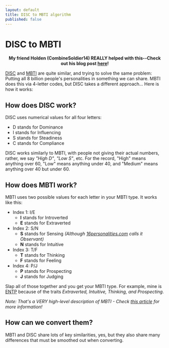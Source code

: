 ```yaml
---
layout: default
title: DISC to MBTI algorithm
published: false
---
```

<!--more-->
# DISC to MBTI

<p align="center"><b>My friend Holden (CombineSoldier14) REALLY helped with this--Check out his blog post <a href="https://combinesoldier14.blogspot.com/2024/03/how-i-wrote-algorithm-that-converts.html">here</a>!</b></p>

[DISC][disc-wikipedia] and [MBTI][mbti-wikipedia] are quite similar, and trying to solve the same problem:
Putting all 8 billion people's personalities in something we can share.  MBTI does this via 4-letter codes,
but DISC takes a different approach...  Here is how it works:

## How does DISC work?
DISC uses numerical values for all four letters:

* D stands for Dominance
* I stands for Influencing
* S stands for Steadiness
* C stands for Compliance

DISC works similarly to MBTI, with people not giving their actual numbers, rather, we say *"High D"*, *"Low S"*,
etc.  For the record, "High" means anything over 60, "Low" means anything under 40, and "Medium" means anything
over 40 but under 60.

## How does MBTI work?
MBTI uses two possible values for each letter in your MBTI type.  It works like this:

* Index 1: I/E
  * **I** stands for Introverted
  * **E** stands for Extraverted
* Index 2: S/N
  * **S** stands for Sensing *(Although [16personalities.com][16p] calls it Observant)*
  * **N** stands for Intuitive
* Index 3: T/F
  * **T** stands for Thinking
  * **F** stands for Feeling
* Index 4: P/J
  * **P** stands for Prospecting
  * **J** stands for Judging

Slap all of those together and you get your MBTI type.  For example, mine is [ENTP][16p-entp]
because of the traits *Extraverted, Intuitive, Thinking, and Prospecting*.

*Note: That's a VERY high-level description of MBTI - Check [this article][what-is-mbti] for more information!*

## How can we convert them?
MBTI and DISC share lots of key similarities, yes, but they also share many differences that must be smoothed
out when converting.

[16p]: https://16personalities.com
[16p-entp]: https://16personalities.com/entp-personality
[what-is-mbti]: https://www.simplypsychology.org/the-myers-briggs-type-indicator.html
[mbti-wikipedia]: https://en.wikipedia.org/wiki/Myers-Briggs_Type_Indicator
[disc-wikipedia]: https://en.wikipedia.org/wiki/DISC_assessment
